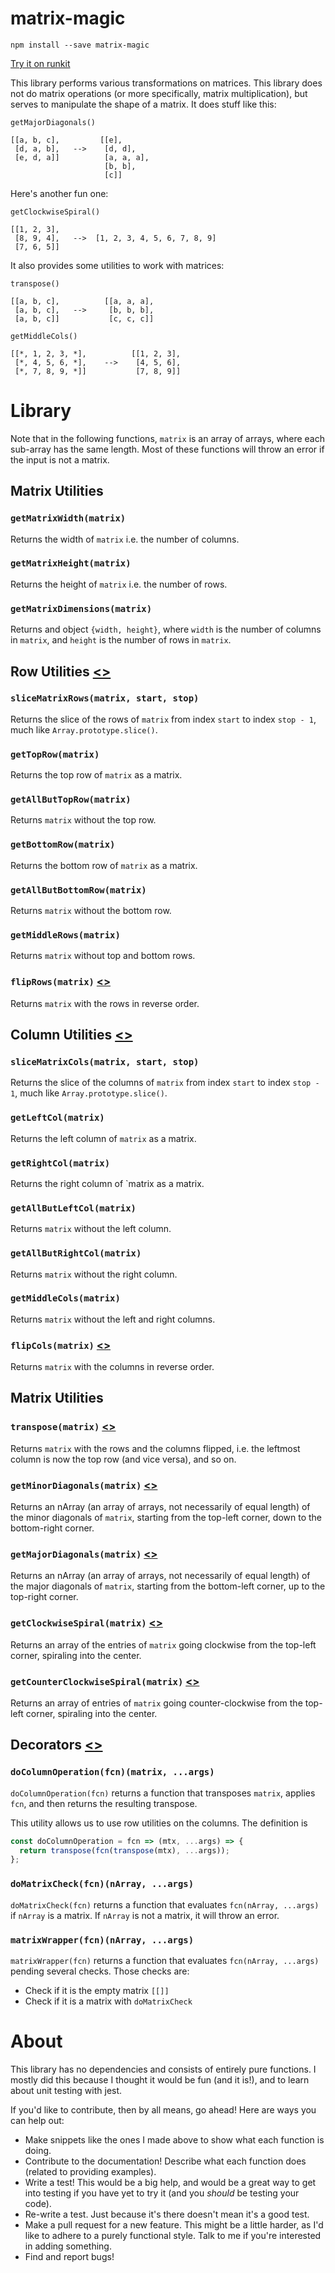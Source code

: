 # matrix-magic

`npm install --save matrix-magic`

[Try it on runkit](https://npm.runkit.com/matrix-magic)

This library performs various transformations on matrices.  This library does not do matrix operations (or more specifically, matrix multiplication), but serves to manipulate the shape of a matrix.  It does stuff like this:

```
getMajorDiagonals()

[[a, b, c],         [[e],
 [d, a, b],   -->    [d, d],
 [e, d, a]]          [a, a, a],
                     [b, b],
                     [c]]
```

Here's another fun one:

```
getClockwiseSpiral()

[[1, 2, 3],         
 [8, 9, 4],   -->  [1, 2, 3, 4, 5, 6, 7, 8, 9]
 [7, 6, 5]]

```

It also provides some utilities to work with matrices:

```
transpose()

[[a, b, c],          [[a, a, a],
 [a, b, c],   -->     [b, b, b],
 [a, b, c]]           [c, c, c]]
```

```
getMiddleCols()

[[*, 1, 2, 3, *],          [[1, 2, 3],
 [*, 4, 5, 6, *],    -->    [4, 5, 6],
 [*, 7, 8, 9, *]]           [7, 8, 9]]

```

# Library

Note that in the following functions, `matrix` is an array of arrays, where each sub-array has the same length.  Most of these functions will throw an error if the input is not a matrix.

## Matrix Utilities

### `getMatrixWidth(matrix)`

Returns the width of `matrix` i.e. the number of columns.

### `getMatrixHeight(matrix)`

Returns the height of `matrix` i.e. the number of rows.

### `getMatrixDimensions(matrix)`

Returns and object `{width, height}`, where `width` is the number of columns in `matrix`, and `height` is the number of rows in `matrix`.

## Row Utilities [<>](https://github.com/trainorpj/matrix-magic/blob/master/src/matrixSlice.js)

### `sliceMatrixRows(matrix, start, stop)`

Returns the slice of the rows of `matrix` from index `start` to index `stop - 1`, much like `Array.prototype.slice()`.

### `getTopRow(matrix)`

Returns the top row of `matrix` as a matrix.

### `getAllButTopRow(matrix)`

Returns `matrix` without the top row.

### `getBottomRow(matrix)`

Returns the bottom row of `matrix` as a matrix.

### `getAllButBottomRow(matrix)`

Returns `matrix` without the bottom row.

### `getMiddleRows(matrix)`

Returns `matrix` without top and bottom rows.

### `flipRows(matrix)` [<>](https://github.com/trainorpj/matrix-magic/blob/master/src/matrixShift.js)

Returns `matrix` with the rows in reverse order. 

## Column Utilities [<>](https://github.com/trainorpj/matrix-magic/blob/master/src/matrixSlice.js)

### `sliceMatrixCols(matrix, start, stop)`

Returns the slice of the columns of `matrix` from index `start` to index `stop - 1`, much like `Array.prototype.slice()`.

### `getLeftCol(matrix)`

Returns the left column of `matrix` as a matrix.

### `getRightCol(matrix)`

Returns the right column of `matrix as a matrix.

### `getAllButLeftCol(matrix)`

Returns `matrix` without the left column.

### `getAllButRightCol(matrix)`

Returns `matrix` without the right column.

### `getMiddleCols(matrix)`

Returns `matrix` without the left and right columns.

### `flipCols(matrix)` [<>](https://github.com/trainorpj/matrix-magic/blob/master/src/matrixShift.js)

Returns `matrix` with the columns in reverse order.

## Matrix Utilities

### `transpose(matrix)` [<>](https://github.com/trainorpj/matrix-magic/blob/master/src/transpose.js)

Returns `matrix` with the rows and the columns flipped, i.e. the leftmost column is now the top row (and vice versa), and so on.

### `getMinorDiagonals(matrix)` [<>](https://github.com/trainorpj/matrix-magic/blob/master/src/getDiagonals.js)

Returns an nArray (an array of arrays, not necessarily of equal length) of the minor diagonals of `matrix`, starting from the top-left corner, down to the bottom-right corner.

### `getMajorDiagonals(matrix)` [<>](https://github.com/trainorpj/matrix-magic/blob/master/src/getDiagonals.js)

Returns an nArray (an array of arrays, not necessarily of equal length) of the major diagonals of `matrix`, starting from the bottom-left corner, up to the top-right corner.

### `getClockwiseSpiral(matrix)` [<>](https://github.com/trainorpj/matrix-magic/blob/master/src/getSpiral.js)

Returns an array of the entries of `matrix` going clockwise from the top-left corner, spiraling into the center.

### `getCounterClockwiseSpiral(matrix)` [<>](https://github.com/trainorpj/matrix-magic/blob/master/src/getSpiral.js)

Returns an array of entries of `matrix` going counter-clockwise from the top-left corner, spiraling into the center.

## Decorators [<>]((https://github.com/trainorpj/matrix-magic/blob/master/src/matrixDecorators.js))

### `doColumnOperation(fcn)(matrix, ...args)`

`doColumnOperation(fcn)` returns a function that transposes `matrix`, applies `fcn`, and then returns the resulting transpose.

This utility allows us to use row utilities on the columns.  The definition is

```js
const doColumnOperation = fcn => (mtx, ...args) => {
  return transpose(fcn(transpose(mtx), ...args));
};
```

### `doMatrixCheck(fcn)(nArray, ...args)`

`doMatrixCheck(fcn)` returns a function that evaluates `fcn(nArray, ...args)` if `nArray` is a matrix.  If `nArray` is not a matrix, it will throw an error.

### `matrixWrapper(fcn)(nArray, ...args)`

`matrixWrapper(fcn)` returns a function that evaluates `fcn(nArray, ...args)` pending several checks.  Those checks are:
* Check if it is the empty matrix `[[]]`
* Check if it is a matrix with `doMatrixCheck`




# About

This library has no dependencies and consists of entirely pure functions. I mostly did this because I thought it would be fun (and it is!), and to learn about unit testing with jest.

If you'd like to contribute, then by all means, go ahead! Here are ways you can help out:

* Make snippets like the ones I made above to show what each function is doing.
* Contribute to the documentation! Describe what each function does (related to providing examples).
* Write a test! This would be a big help, and would be a great way to get into testing if you have yet to try it (and you *should* be testing your code).
* Re-write a test.  Just because it's there doesn't mean it's a good test.
* Make a pull request for a new feature.  This might be a little harder, as I'd like to adhere to a purely functional style.  Talk to me if you're interested in adding something.
* Find and report bugs!
